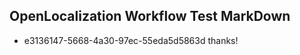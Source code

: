 ## OpenLocalization Workflow Test MarkDown
* e3136147-5668-4a30-97ec-55eda5d5863d thanks!

<!--HONumber=Jul16_HO3-->


